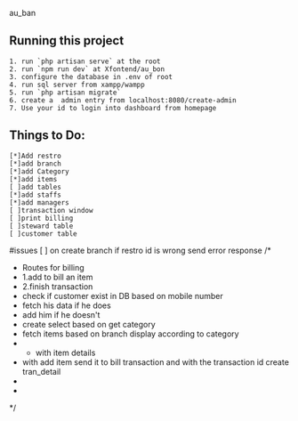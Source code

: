 au_ban
## Running this project
    1. run `php artisan serve` at the root
    2. run `npm run dev` at Xfontend/au_bon
    3. configure the database in .env of root
    4. run sql server from xampp/wampp
    5. run `php artisan migrate`
    6. create a  admin entry from localhost:8080/create-admin
    7. Use your id to login into dashboard from homepage
    
## Things to Do:
    [*]Add restro
    [*]add branch
    [*]add Category
    [*]add items
    [ ]add tables
    [*]add staffs
    [*]add managers
    [ ]transaction window
    [ ]print billing
    [ ]steward table
    [ ]customer table
    
#issues
    [ ] on create branch if restro id is wrong
        send error response
/*
 * Routes for billing
 * 1.add to bill an item
 * 2.finish transaction
 * check if customer exist in DB based on mobile number
 * fetch his data if he does
 * add him if he doesn't
 * create select based on get category
 * fetch items based on branch display according to category
 *  * with item details
 * with add item send it to bill transaction and with the transaction id create tran_detail
 *
 *
 */
